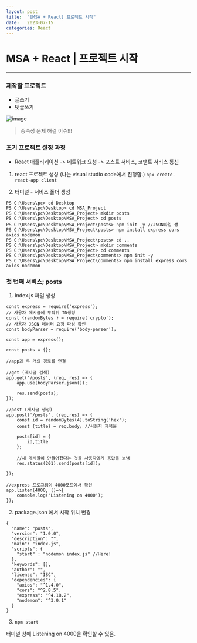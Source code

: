 ```yaml
---
layout: post
title:  "[MSA + React] 프로젝트 시작"
date:   2023-07-15
categories: React
---
```

# MSA + React | 프로젝트 시작

--- 

### 제작할 프로젝트

- 글쓰기
- 댓글쓰기

![image](https://github.com/talkingOrange/talkingOrange.github.io/assets/88815795/c2bae7eb-79ca-460d-a544-5f4d70637a2e)

> 종속성 문제 해결 이슈!!!


### 초기 프로젝트 설정 과정

- React 애플리케이션 -> 네트워크 요청 -> 포스트 서비스, 코맨트 서비스 통신

1. react 프로젝트 생성 (나는 visual studio code에서 진행함.)
`npx create-react-app client`

2. 터미널 - 서비스 폴더 생성

```
PS C:\Users\pc> cd Desktop
PS C:\Users\pc\Desktop> cd MSA_Project
PS C:\Users\pc\Desktop\MSA_Project> mkdir posts
PS C:\Users\pc\Desktop\MSA_Project> cd posts
PS C:\Users\pc\Desktop\MSA_Project\posts> npm init -y //JSON파일 생
PS C:\Users\pc\Desktop\MSA_Project\posts> npm install express cors axios nodemon
PS C:\Users\pc\Desktop\MSA_Project\posts> cd ..
PS C:\Users\pc\Desktop\MSA_Project> mkdir comments
PS C:\Users\pc\Desktop\MSA_Project> cd comments
PS C:\Users\pc\Desktop\MSA_Project\comments> npm init -y
PS C:\Users\pc\Desktop\MSA_Project\comments> npm install express cors axios nodemon
```


### 첫 번째 서비스; posts

1. index.js 파일 생성

```
const express = require('express');
// 사용자 게시글에 무작위 ID생성
const {randomBytes } = require('crypto');
// 사용자 JSON 데이터 요청 파싱 확인
const bodyParser = require('body-parser');

const app = express();

const posts = {};

//app과 두 개의 경로를 연결

//get (게시글 검색)
app.get('/posts', (req, res) => {
    app.use(bodyParser.json());
    
    res.send(posts);
});

//post (게시글 생성)
app.post('/posts', (req,res) => {
    const id = randomBytes(4).toString('hex');
    const {title} = req.body; //사용자 제목을

    posts[id] = {
        id,title
    };

    //새 게시물이 만들어졌다는 것을 사용자에게 응답을 보냄
    res.status(201).send(posts[id]);

});

//express 프로그램이 4000포트에서 확인
app.listen(4000, ()=>{
    console.log('Listening on 4000');
});
```

2. package.json 에서 시작 위치 변경

```
{
  "name": "posts",
  "version": "1.0.0",
  "description": "",
  "main": "index.js",
  "scripts": {
    "start" : "nodemon index.js" //Here!
  },
  "keywords": [],
  "author": "",
  "license": "ISC",
  "dependencies": {
    "axios": "^1.4.0",
    "cors": "^2.8.5",
    "express": "^4.18.2",
    "nodemon": "^3.0.1"
  }
}

```

3. `npm start`

터미널 창에 Listening on 4000을 확인할 수 있음.


